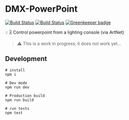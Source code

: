 # DMX-PowerPoint
[![Build Status](https://github.com/k-yle/dmx-powerpoint/workflows/Electron%20Build/badge.svg)](https://github.com/k-yle/dmx-powerpoint/actions)
[![Build Status](https://github.com/k-yle/dmx-powerpoint/workflows/Lint/badge.svg)](https://github.com/k-yle/dmx-powerpoint/actions) [![Greenkeeper badge](https://badges.greenkeeper.io/k-yle/dmx-powerpoint.svg)](https://greenkeeper.io/)

💡 🎚️ Control powerpoint from a lighting console (via ArtNet)

> ⚠ This is a work in progress; it does not work yet...

## Development
```shell
# install
npm i

# Dev mode
npm run dev

# Production build
npm run build

# run tests
npm test
```
